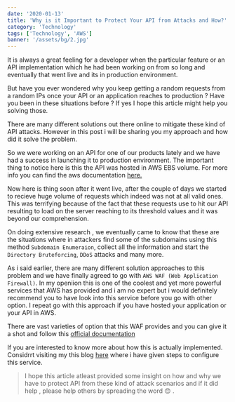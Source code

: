 ```yaml
---
date: '2020-01-13'
title: 'Why is it Important to Protect Your API from Attacks and How?'
category: 'Technology'
tags: ['Technology', 'AWS']
banner: '/assets/bg/2.jpg'
---
```


It is always a great feeling for a developer when the particular feature or an API implementation which he had been working on from so long and eventually that went live and its in production environment.

But have you ever wondered why you keep getting a random requests from a random IPs once your API or an application reaches to production ? Have you been in these situations before ? If yes I hope this article might help you solving those.

There are many different solutions out there online to mitigate these kind of API attacks. However in this post i will be sharing you my approach and how did it solve the problem.

So we were working on an API for one of our products lately and we have had a success in launching it to production environment. The important thing to notice here is this the API was hosted in AWS EBS volume. For more info you can find the aws documentation <a href="https://docs.aws.amazon.com/elastic-beanstalk/index.html">here.</a>

Now here is thing soon after it went live, after the couple of days we started to recieve huge volume of requests which indeed was not at all valid ones. This was terrifying because of the fact that these requests use to hit our API resulting to load on the server reaching to its threshold values and it was beyond our comprehension.

On doing extensive research , we eventually came to know that these are the situations where in attackers find some of the subdomains using this method `Subdomain Enumeraion`, collect all the information and start the `Directory Bruteforcing`, `DDoS` attacks and many more.

As i said earlier, there are many different solution approaches to this problem and we have finally agreed to go with `AWS WAF (Web Application Firewall)`. In my openiion this is one of the coolest and yet more powerful services that AWS has provided and i am no expert but i would definitely recommend you to have look into this service before you go with other option. I repeat go with this approach if you have hosted your application or your API in AWS.

There are vast varieties of option that this WAF provides and you can give it a shot and follow this <a href="https://docs.aws.amazon.com/waf/">official documentation </a>

If you are interested to know more about how this is actually implemented. Considrrt visiting my this blog <a href="/blog/protecting-your-site-using-aws-waf-web-application-firewall"> here</a> where i have given steps to configure this service.

> I hope this article atleast provided some insight on how and why we have to protect API from these kind of attack scenarios and if it did help , please help others by spreading the word 😊 .
